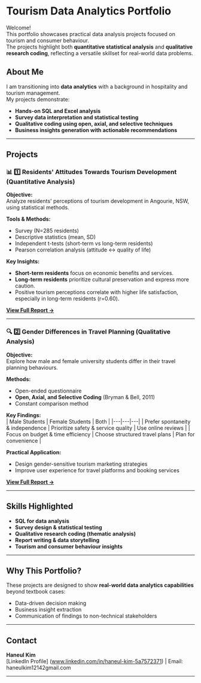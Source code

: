 # Tourism Data Analytics Portfolio

Welcome!  
This portfolio showcases practical data analysis projects focused on tourism and consumer behaviour.  
The projects highlight both **quantitative statistical analysis** and **qualitative research coding**, reflecting a versatile skillset for real-world data problems.

## About Me

I am transitioning into **data analytics** with a background in hospitality and tourism management.  
My projects demonstrate:

- **Hands-on SQL and Excel analysis**  
- **Survey data interpretation and statistical testing**  
- **Qualitative coding using open, axial, and selective techniques**  
- **Business insights generation with actionable recommendations**

---

## Projects

### 📊 1️⃣ Residents' Attitudes Towards Tourism Development (Quantitative Analysis)

**Objective:**  
Analyze residents' perceptions of tourism development in Angourie, NSW, using statistical methods.

**Tools & Methods:**  
- Survey (N=285 residents)  
- Descriptive statistics (mean, SD)  
- Independent t-tests (short-term vs long-term residents)  
- Pearson correlation analysis (attitude ↔ quality of life)

**Key Insights:**  
- **Short-term residents** focus on economic benefits and services.  
- **Long-term residents** prioritize cultural preservation and express more caution.  
- Positive tourism perceptions correlate with higher life satisfaction, especially in long-term residents (r=0.60).

[**View Full Report →**](./Residents-Tourism-Attitudes-Quantitative-Analysis/Residents_Tourism_Attitudes_Quantitative_Report.pdf)

---

### 🔍 2️⃣ Gender Differences in Travel Planning (Qualitative Analysis)

**Objective:**  
Explore how male and female university students differ in their travel planning behaviours.

**Methods:**  
- Open-ended questionnaire  
- **Open, Axial, and Selective Coding** (Bryman & Bell, 2011)  
- Constant comparison method

**Key Findings:**  
| Male Students | Female Students | Both |
|---|---|---|
| Prefer spontaneity & independence | Prioritize safety & service quality | Use online reviews |
| Focus on budget & time efficiency | Choose structured travel plans | Plan for convenience |

**Practical Application:**  
- Design gender-sensitive tourism marketing strategies  
- Improve user experience for travel platforms and booking services  

[**View Full Report →**](./Gender-Differences-Travel-Planning-Qualitative-Study/Gender_Differences_Travel_Planning_Qualitative_Report.pdf)

---

## Skills Highlighted

- **SQL for data analysis**  
- **Survey design & statistical testing**  
- **Qualitative research coding (thematic analysis)**  
- **Report writing & data storytelling**  
- **Tourism and consumer behaviour insights**

---

## Why This Portfolio?

These projects are designed to show **real-world data analytics capabilities** beyond textbook cases:

- Data-driven decision making  
- Business insight extraction  
- Communication of findings to non-technical stakeholders

---

## Contact

**Haneul Kim**  
[LinkedIn Profile] (www.linkedin.com/in/haneul-kim-5a7572371) | Email: haneulkim12142gmail.com

---

